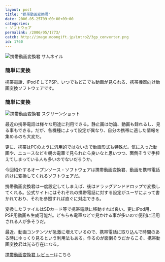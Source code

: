```yaml
---
layout: post
title: "携帯動画変換君"
date: 2006-05-25T09:00:00+09:00
categories:
- ソフトウェア
permalink: /2006/05/1773/
catch: http://image.moongift.jp/intro2/3gp_converter.png
id: 1760
---
```

 ![携帯動画変換君 サムネイル](http://image.moongift.jp/intro2/3gp_converter.t.png "携帯動画変換君 サムネイル")
  

### 簡単に変換
  
携帯電話、iPodそしてPSP。いつでもどこでも動画が見られる、携帯機器向け動画変換ソフトウェアです。  
<!--more-->  

### 簡単に変換
  

![携帯動画変換君 スクリーンショット](http://image.moongift.jp/intro2/3gp_converter.png "携帯動画変換君 スクリーンショット")

  

最近の携帯電話は様々な用途に利用できる。静止画は勿論、動画も録れるし、見る事もできる。だが、各機種によって設定が異なり、自分の携帯に適した情報を集めるのも大変だ。

  

更に、携帯はPCのように汎用的ではないので動画形式も特殊だ。気に入った動画や、ニュースなどを朝の電車で見られたら良いなと思いつつ、面倒そうで手控えてしまっている人も多いのでないだろうか。

  

今回紹介するオープンソース・ソフトウェアは携帯動画変換君、動画を携帯電話向けに変換してくれるソフトウェアだ。

  

携帯動画変換君は一度設定してしまえば、後はドラッグアンドドロップで変換してくれる。公式サイトにはそれぞれの携帯電話に対する設定がユーザによって書かれており、それを参照すれば直ぐに対応できる。

  

変換したファイルはSDカード等で携帯電話に移動すれば良い。更にiPod用、PSP用動画も生成可能だ。どちらも電車などで見かける事が多いので便利に活用される人が多そうだ。

  

最近、動画コンテンツが急激に増えているので、携帯電話に取り込んで時間のある時にゆっくり見るという利用法もある。作るのが面倒そうだからこそ、携帯動画変換君は光る存在になる。

  

[携帯動画変換君 レビュー](http://fw.moongift.jp/review/i-1775.html)はこちら

